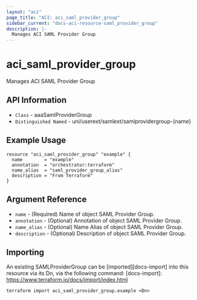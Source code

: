 ```yaml
---
layout: "aci"
page_title: "ACI: aci_saml_provider_group"
sidebar_current: "docs-aci-resource-saml_provider_group"
description: |-
  Manages ACI SAML Provider Group
---
```


# aci_saml_provider_group #

Manages ACI SAML Provider Group

## API Information ##

* `Class` - aaaSamlProviderGroup
* `Distinguished Named` - uni/userext/samlext/samlprovidergroup-{name}


## Example Usage ##

```hcl
resource "aci_saml_provider_group" "example" {
  name        = "example"
  annotation  = "orchestrator:terraform"
  name_alias  = "saml_provider_group_alias"
  description = "From Terraform"
}
```

## Argument Reference ##


* `name` - (Required) Name of object SAML Provider Group.
* `annotation` - (Optional) Annotation of object SAML Provider Group.
* `name_alias` - (Optional) Name Alias of object SAML Provider Group.
* `description` - (Optional) Description of object SAML Provider Group.


## Importing ##

An existing SAMLProviderGroup can be [imported][docs-import] into this resource via its Dn, via the following command:
[docs-import]: https://www.terraform.io/docs/import/index.html


```
terraform import aci_saml_provider_group.example <Dn>
```